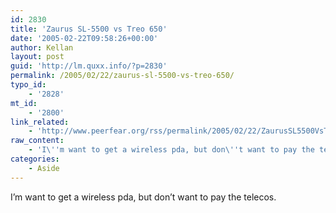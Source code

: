 ```yaml
---
id: 2830
title: 'Zaurus SL-5500 vs Treo 650'
date: '2005-02-22T09:58:26+00:00'
author: Kellan
layout: post
guid: 'http://lm.quxx.info/?p=2830'
permalink: /2005/02/22/zaurus-sl-5500-vs-treo-650/
typo_id:
    - '2828'
mt_id:
    - '2800'
link_related:
    - 'http://www.peerfear.org/rss/permalink/2005/02/22/ZaurusSL5500VsTreo650/'
raw_content:
    - 'I\''m want to get a wireless pda, but don\''t want to pay the telecos.'
categories:
    - Aside
---
```


I’m want to get a wireless pda, but don’t want to pay the telecos.